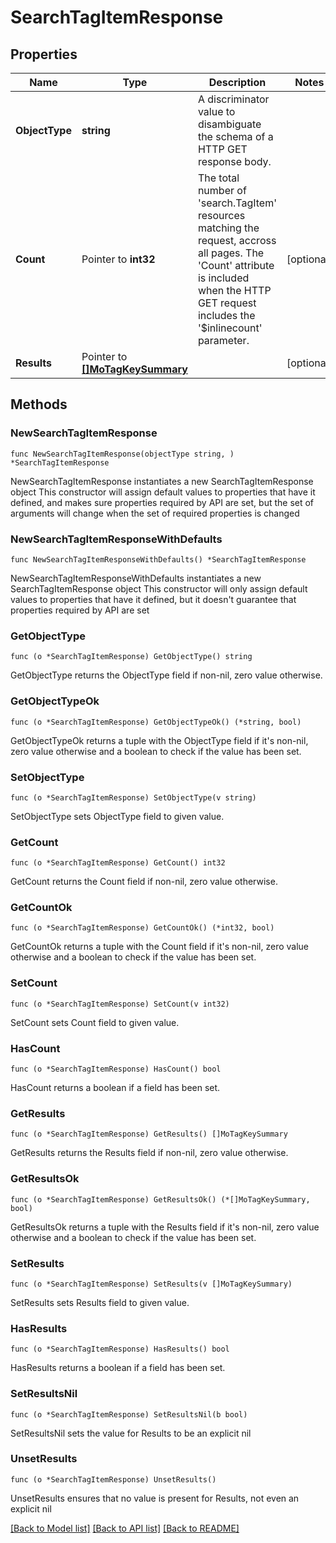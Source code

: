 # SearchTagItemResponse

## Properties

Name | Type | Description | Notes
------------ | ------------- | ------------- | -------------
**ObjectType** | **string** | A discriminator value to disambiguate the schema of a HTTP GET response body. | 
**Count** | Pointer to **int32** | The total number of &#39;search.TagItem&#39; resources matching the request, accross all pages. The &#39;Count&#39; attribute is included when the HTTP GET request includes the &#39;$inlinecount&#39; parameter. | [optional] 
**Results** | Pointer to [**[]MoTagKeySummary**](mo.TagKeySummary.md) |  | [optional] 

## Methods

### NewSearchTagItemResponse

`func NewSearchTagItemResponse(objectType string, ) *SearchTagItemResponse`

NewSearchTagItemResponse instantiates a new SearchTagItemResponse object
This constructor will assign default values to properties that have it defined,
and makes sure properties required by API are set, but the set of arguments
will change when the set of required properties is changed

### NewSearchTagItemResponseWithDefaults

`func NewSearchTagItemResponseWithDefaults() *SearchTagItemResponse`

NewSearchTagItemResponseWithDefaults instantiates a new SearchTagItemResponse object
This constructor will only assign default values to properties that have it defined,
but it doesn't guarantee that properties required by API are set

### GetObjectType

`func (o *SearchTagItemResponse) GetObjectType() string`

GetObjectType returns the ObjectType field if non-nil, zero value otherwise.

### GetObjectTypeOk

`func (o *SearchTagItemResponse) GetObjectTypeOk() (*string, bool)`

GetObjectTypeOk returns a tuple with the ObjectType field if it's non-nil, zero value otherwise
and a boolean to check if the value has been set.

### SetObjectType

`func (o *SearchTagItemResponse) SetObjectType(v string)`

SetObjectType sets ObjectType field to given value.


### GetCount

`func (o *SearchTagItemResponse) GetCount() int32`

GetCount returns the Count field if non-nil, zero value otherwise.

### GetCountOk

`func (o *SearchTagItemResponse) GetCountOk() (*int32, bool)`

GetCountOk returns a tuple with the Count field if it's non-nil, zero value otherwise
and a boolean to check if the value has been set.

### SetCount

`func (o *SearchTagItemResponse) SetCount(v int32)`

SetCount sets Count field to given value.

### HasCount

`func (o *SearchTagItemResponse) HasCount() bool`

HasCount returns a boolean if a field has been set.

### GetResults

`func (o *SearchTagItemResponse) GetResults() []MoTagKeySummary`

GetResults returns the Results field if non-nil, zero value otherwise.

### GetResultsOk

`func (o *SearchTagItemResponse) GetResultsOk() (*[]MoTagKeySummary, bool)`

GetResultsOk returns a tuple with the Results field if it's non-nil, zero value otherwise
and a boolean to check if the value has been set.

### SetResults

`func (o *SearchTagItemResponse) SetResults(v []MoTagKeySummary)`

SetResults sets Results field to given value.

### HasResults

`func (o *SearchTagItemResponse) HasResults() bool`

HasResults returns a boolean if a field has been set.

### SetResultsNil

`func (o *SearchTagItemResponse) SetResultsNil(b bool)`

 SetResultsNil sets the value for Results to be an explicit nil

### UnsetResults
`func (o *SearchTagItemResponse) UnsetResults()`

UnsetResults ensures that no value is present for Results, not even an explicit nil

[[Back to Model list]](../README.md#documentation-for-models) [[Back to API list]](../README.md#documentation-for-api-endpoints) [[Back to README]](../README.md)


